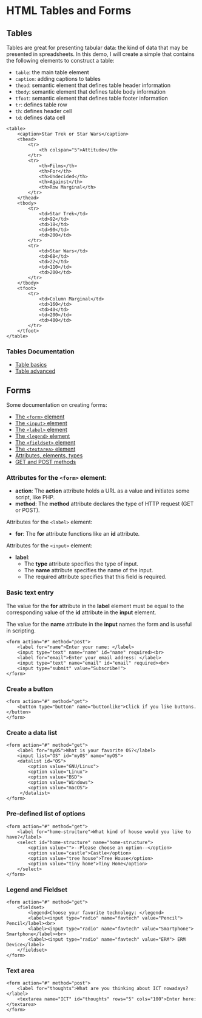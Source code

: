 # HTML Tables and Forms

## Tables

Tables are great for presenting tabular data: the kind of data that may be presented in spreadsheets.
In this demo, I will create a simple that contains the following elements to construct a table:

- <code>table</code>: the main table element</li>
- <code>caption</code>: adding captions to tables</li>
- <code>thead</code>: semantic element that defines table header information
- <code>tbody</code>: semantic element that defines table body information
- <code>tfoot</code>: semantic element that defines table footer information
- <code>tr</code>: defines table row
- <code>th</code>: defines header cell
- <code>td</code>: defines data cell

```
<table>
    <caption>Star Trek or Star Wars</caption>
    <thead>
        <tr>
            <th colspan="5">Attitude</th>
        </tr>
        <tr>
            <th>Films</th>
            <th>For</th>
            <th>Undecided</th>
            <th>Against</th>
            <th>Row Marginal</th>
        </tr>
    </thead>
    <tbody>
        <tr>
            <td>Star Trek</td>
            <td>92</td>
            <td>18</td>
            <td>90</td>
            <td>200</td>
        </tr>
        <tr>
            <td>Star Wars</td>
            <td>68</td>
            <td>22</td>
            <td>110</td>
            <td>200</td>
        </tr>
    </tbody>
    <tfoot>
        <tr>
            <td>Column Marginal</td>
            <td>160</td>
            <td>40</td>
            <td>200</td>
            <td>400</td>
        </tr>
    </tfoot>
</table>
```

### Tables Documentation

- [Table basics][tables_basic_mozilla]
- [Table advanced][tables_advanced_mozilla]

## Forms

Some documentation on creating forms:

- [The `<form>` element][form_mozilla]
- [The `<input>` element][input_mozilla]
- [The `<label>` element][label_mozilla]
- [The `<legend>` element][legend_mozilla]
- [The `<fieldset>` element][fieldset_mozilla]
- [The `<textarea>` element][textarea_mozilla]
- [Attributes, elements, types][attribures_elements_types]
- [GET and POST methods][get_post_diffen]

### Attributes for the `<form>` element:

- **action**: The **action** attribute holds a URL as a value and initiates some script, like PHP.
- **method**: The **method** attribute declares the type of HTTP request (GET or POST).

Attributes for the `<label>` element:
      
- **for**: The **for** attribute functions like an **id** attribute.

Attributes for the `<input>` element:

- **label**: 
    - The **type** attribute specifies the type of input.
    - The **name** attribute specifies the name of the input.
    - The required attribute specifies that this field is required.

### Basic text entry

The value for the **for** attribute in the **label** element
must be equal to the corresponding value of the **id** attribute in the **input** element.

The value for the **name** attribute in the **input** names the form and is useful in scripting.

```
<form action="#" method="post">
    <label for="name">Enter your name: </label>
    <input type="text" name="name" id="name" required><br>
    <label for="email">Enter your email address: </label>
    <input type="text" name="email" id="email" required><br>
    <input type="submit" value="Subscribe!">
</form>
```

### Create a button

```
<form action="#" method="get">
    <button type="button" name="buttonlike">Click if you like buttons.</button>
</form>
```

### Create a data list

```
<form action="#" method="get">
    <label for="myOS">What is your favorite OS?</label>
    <input list="OS" id="myOS" name="myOS">
    <datalist id="OS">
        <option value="GNU/Linux">
        <option value="Linux">
        <option value="BSD">
        <option value="Windows">
        <option value="macOS">
     </datalist>
</form>
```

### Pre-defined list of options

```
<form action="#" method="get">
    <label for="home-structure">What kind of house would you like to have?</label>
    <select id="home-structure" name="home-structure">
        <option value="">--Please choose an option--</option>
        <option value="castle">Castle</option>
        <option value="tree house">Tree House</option>
        <option value="tiny home">Tiny Home</option>
    </select>
</form>
```

### Legend and Fieldset

```
<form action="#" method="get">
    <fieldset>
        <legend>Choose your favorite technology: </legend>
        <label><input type="radio" name="favtech" value="Pencil"> Pencil</label><br>
        <label><input type="radio" name="favtech" value="Smartphone"> Smartphone</label><br>
        <label><input type="radio" name="favtech" value="ERM"> ERM Device</label>
    </fieldset>
</form>
```

### Text area

```
<form action="#" method="post">
    <label for="thoughts">What are you thinking about ICT nowadays?</label>
    <textarea name="ICT" id="thoughts" rows="5" cols="100">Enter here:</textarea>
</form>
```

[tables_advanced_mozilla]:https://developer.mozilla.org/en-US/docs/Learn/HTML/Tables/Advanced
[tables_basic_mozilla]:https://developer.mozilla.org/en-US/docs/Learn/HTML/Tables/Basics
[form_mozilla]:https://developer.mozilla.org/en-US/docs/Web/HTML/Element/form
[input_mozilla]:https://developer.mozilla.org/en-US/docs/Web/HTML/Element/input
[label_mozilla]:https://developer.mozilla.org/en-US/docs/Web/HTML/Element/label
[legend_mozilla]:https://developer.mozilla.org/en-US/docs/Web/HTML/Element/legend
[fieldset_mozilla]:https://developer.mozilla.org/en-US/docs/Web/HTML/Element/fieldset
[textarea_mozilla]:https://developer.mozilla.org/en-US/docs/Web/HTML/Element/textarea
[attribures_elements_types]:https://www.w3schools.com/html/html_forms.asp
[get_post_diffen]:https://www.diffen.com/difference/GET-vs-POST-HTTP-Requests

